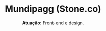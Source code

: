 ---
title: Mundipagg (Stone.co)
subtitle: '<b>Atuação:</b> Front-end e design.'
description: 'Desenvolvimento de <a href="http://betaid.mundipagg.com" target="_blank" rel="noopener noreferrer">plataformas web</a> e Design System.'
---